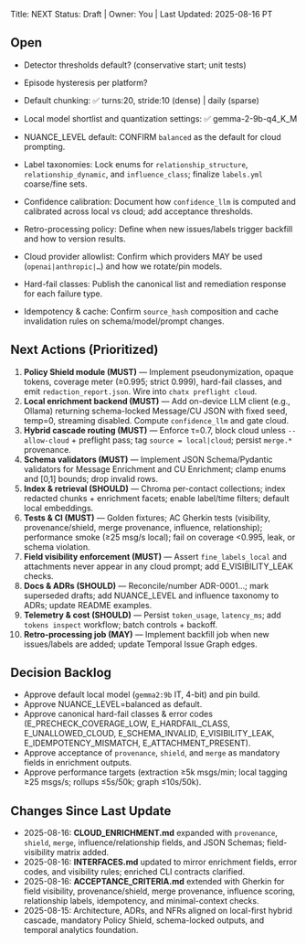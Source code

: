 Title: NEXT
Status: Draft | Owner: You | Last Updated: 2025-08-16 PT

## Open 
- Detector thresholds default? (conservative start; unit tests)
- Episode hysteresis per platform?
- Default chunking: ✅ turns:20, stride:10 (dense) | daily (sparse)
- Local model shortlist and quantization settings: ✅ gemma-2-9b-q4_K_M

- NUANCE_LEVEL default: CONFIRM `balanced` as the default for cloud prompting.
- Label taxonomies: Lock enums for `relationship_structure`, `relationship_dynamic`, and `influence_class`; finalize `labels.yml` coarse/fine sets.
- Confidence calibration: Document how `confidence_llm` is computed and calibrated across local vs cloud; add acceptance thresholds.
- Retro-processing policy: Define when new issues/labels trigger backfill and how to version results.
- Cloud provider allowlist: Confirm which providers MAY be used (`openai|anthropic|…`) and how we rotate/pin models.
- Hard-fail classes: Publish the canonical list and remediation response for each failure type.
- Idempotency & cache: Confirm `source_hash` composition and cache invalidation rules on schema/model/prompt changes.

## Next Actions (Prioritized)
1) **Policy Shield module (MUST)** — Implement pseudonymization, opaque tokens, coverage meter (≥0.995; strict 0.999), hard-fail classes, and emit `redaction_report.json`. Wire into `chatx preflight cloud`. 
2) **Local enrichment backend (MUST)** — Add on-device LLM client (e.g., Ollama) returning schema-locked Message/CU JSON with fixed seed, temp=0, streaming disabled. Compute `confidence_llm` and gate cloud.
3) **Hybrid cascade routing (MUST)** — Enforce τ=0.7, block cloud unless `--allow-cloud` + preflight pass; tag `source = local|cloud`; persist `merge.*` provenance.
4) **Schema validators (MUST)** — Implement JSON Schema/Pydantic validators for Message Enrichment and CU Enrichment; clamp enums and [0,1] bounds; drop invalid rows.
5) **Index & retrieval (SHOULD)** — Chroma per-contact collections; index redacted chunks + enrichment facets; enable label/time filters; default local embeddings.
6) **Tests & CI (MUST)** — Golden fixtures; AC Gherkin tests (visibility, provenance/shield, merge provenance, influence, relationship); performance smoke (≥25 msg/s local); fail on coverage <0.995, leak, or schema violation.
7) **Field visibility enforcement (MUST)** — Assert `fine_labels_local` and attachments never appear in any cloud prompt; add E_VISIBILITY_LEAK checks.
8) **Docs & ADRs (SHOULD)** — Reconcile/number ADR-0001…; mark superseded drafts; add NUANCE_LEVEL and influence taxonomy to ADRs; update README examples.
9) **Telemetry & cost (SHOULD)** — Persist `token_usage`, `latency_ms`; add `tokens inspect` workflow; batch controls + backoff.
10) **Retro-processing job (MAY)** — Implement backfill job when new issues/labels are added; update Temporal Issue Graph edges.

## Decision Backlog
- Approve default local model (`gemma2:9b` IT, 4-bit) and pin build.
- Approve NUANCE_LEVEL=balanced as default.
- Approve canonical hard-fail classes & error codes (E_PRECHECK_COVERAGE_LOW, E_HARDFAIL_CLASS, E_UNALLOWED_CLOUD, E_SCHEMA_INVALID, E_VISIBILITY_LEAK, E_IDEMPOTENCY_MISMATCH, E_ATTACHMENT_PRESENT).
- Approve acceptance of `provenance`, `shield`, and `merge` as mandatory fields in enrichment outputs.
- Approve performance targets (extraction ≥5k msgs/min; local tagging ≥25 msgs/s; rollups ≤5s/50k; graph ≤10s/50k).

## Changes Since Last Update
- 2025-08-16: **CLOUD_ENRICHMENT.md** expanded with `provenance`, `shield`, `merge`, influence/relationship fields, and JSON Schemas; field-visibility matrix added.
- 2025-08-16: **INTERFACES.md** updated to mirror enrichment fields, error codes, and visibility rules; enriched CLI contracts clarified.
- 2025-08-16: **ACCEPTANCE_CRITERIA.md** extended with Gherkin for field visibility, provenance/shield, merge provenance, influence scoring, relationship labels, idempotency, and minimal-context checks.
- 2025-08-15: Architecture, ADRs, and NFRs aligned on local-first hybrid cascade, mandatory Policy Shield, schema-locked outputs, and temporal analytics foundation.

